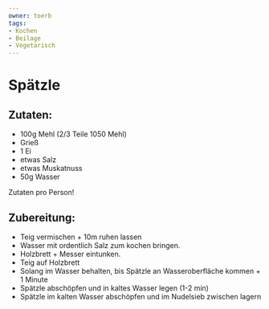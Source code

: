 ```yaml
---
owner: toerb
tags:
- Kochen
- Beilage
- Vegetarisch
---
```

Spätzle
================


Zutaten:
---------------
 * 100g Mehl (2/3 Teile 1050 Mehl)
 * Grieß
 * 1 Ei
 * etwas Salz
 * etwas Muskatnuss
 * 50g Wasser


Zutaten pro Person!

Zubereitung:
------------------

 * Teig vermischen + 10m ruhen lassen
 * Wasser mit ordentlich Salz zum kochen bringen.
 * Holzbrett + Messer eintunken.
 * Teig auf Holzbrett
 * Solang im Wasser behalten, bis Spätzle an Wasseroberfläche kommen + 1 Minute
 * Spätzle abschöpfen und in kaltes Wasser legen (1-2 min)
 * Spätzle im kalten Wasser abschöpfen und im Nudelsieb zwischen lagern
